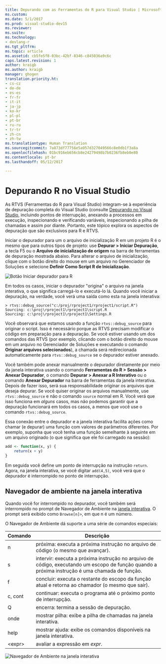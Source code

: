 ```yaml
---
title: Depurando com as Ferramentas do R para Visual Studio | Microsoft Docs
ms.custom: 
ms.date: 5/1/2017
ms.prod: visual-studio-dev15
ms.reviewer: 
ms.suite: 
ms.technology:
- devlang-r
ms.tgt_pltfrm: 
ms.topic: article
ms.assetid: cb5fe5f8-03bc-42bf-8346-c845036a9c6c
caps.latest.revision: 1
author: kraigb
ms.author: kraigb
manager: ghogen
translation.priority.ht:
- cs-cz
- de-de
- es-es
- fr-fr
- it-it
- ja-jp
- ko-kr
- pl-pl
- pt-br
- ru-ru
- tr-tr
- zh-cn
- zh-tw
ms.translationtype: Human Translation
ms.sourcegitcommit: 7a873df77756e5a957d327049566c8e0db1f3a8a
ms.openlocfilehash: 01bc916eb656cb8e24279498b7b0236fb8eb0e80
ms.contentlocale: pt-br
ms.lasthandoff: 05/12/2017

---
```



# <a name="debugging-r-in-visual-studio"></a>Depurando R no Visual Studio

As RTVS (Ferramentas do R para Visual Studio) integram-se à experiência de depuração completa do Visual Studio (consulte [Depurando no Visual Studio](../debugger/debugging-in-visual-studio.md), incluindo pontos de interrupção, anexando a processos em execução, inspecionando e verificando variáveis, inspecionando a pilha de chamadas e assim por diante. Portanto, este tópico explora os aspectos de depuração que são exclusivos para R e RTVS.

Iniciar o depurador para um o arquivo de inicialização R em um projeto R é o mesmo que para outros tipos de projeto: use **Depurar > Iniciar Depuração**, a tecla F5 ou o **Arquivo de inicialização de origem** na barra de ferramentas de depuração mostrada abaixo. Para alterar o arquivo de inicialização, clique com o botão direito do mouse em um arquivo no Gerenciador de Soluções e selecione **Definir Como Script R de Inicialização**.

![Botão Iniciar depurador para R](~/docs/rtvs/media/debugger-start-button.png)

Em todos os casos, iniciar o depurador "origina" o arquivo na janela interativa, o que significa carregá-lo e executá-lo lá. Quando você iniciar a depuração, na verdade, você verá uma saída como esta na janela interativa:

```output
> rtvs::debug_source("c:/proj/rproject1/rproject1/script.R")
Sourcing: c:\proj\rproject1\rproject1\script.R
Sourcing: c:\proj\rproject1\rproject1\Settings.R
```

Você observará que estamos usando a função `rtvs::debug_source` para originar o script. Isso é necessário porque as RTVS precisam modificar o código em preparação para a depuração. Se você estiver usando um dos comandos das RTVS (por exemplo, clicando com o botão direito do mouse em um arquivo no Gerenciador de Soluções e executando o comando **Originar arquivos selecionados**), a chamada será redirecionada automaticamente para `rtvs::debug_source` se o depurador estiver anexado.

Você também pode anexar manualmente o depurador diretamente por meio da janela interativa usando o comando **Ferramentas do R > Sessão > Anexar Depurador**, o comando **Depurar > Anexar a R Interativo** ou o comando **Anexar Depurador** na barra de ferramentas da janela interativa. Depois de fazer isso, será sua responsabilidade originar os arquivos que deseja depurar. Se você quiser originar os arquivos manualmente, use `rtvs::debug_source` e não o comando `source` normal em R. Você verá que isso funciona em _alguns_ casos, mas não podemos garantir que a depuração funcionará em todos os casos, a menos que você use o comando `rtvs::debug_source`.

Essa conexão entre o depurador e a janela interativa facilita ações como chamar (e depurar) uma função com valores de parâmetros diferentes. Por exemplo, suponha que você tenha uma função semelhante à seguinte em um arquivo originado (o que significa que ele foi carregado na sessão):

```R
add <- function(x, y) {
    return(x + y)
}
```

Em seguida você define um ponto de interrupção na instrução `return`. Agora, na janela interativa, se você digitar `add(4,5)`, você verá que o depurador é interrompido no ponto de interrupção.


## <a name="environment-browser-in-the-interactive-window"></a>Navegador de ambiente na janela interativa

Quando você for interrompido no depurador, você também será interrompido no prompt de Navegador de Ambiente na [janela interativa](interactive-repl.md). O prompt será exibido como `Browse[n]>`, em que n é um número.

O Navegador de Ambiente dá suporte a uma série de comandos especiais:

| Comando | Descrição | 
| --- | --- |
| n | próxima: executa a próxima instrução no arquivo de código (o mesmo que avançar). |
| s | intervir: executa a próxima instrução no arquivo de código, executando um escopo de função quando a próxima instrução é uma chamada de função. | 
| f | concluir: executa o restante do escopo da função atual e retorna ao chamador (o mesmo que sair). |
| c, cont | continuar: executa o programa até o próximo ponto de interrupção. | 
| Q | encerra: termina a sessão de depuração. |
| onde | mostrar pilha: exibe a pilha de chamadas na janela interativa. |
| help | mostrar ajuda: exibe os comandos disponíveis na janela interativa. |
| &lt;expr&gt; | avaliar a expressão em *expr*. |

![Navegador de Ambiente na janela interativa](~/docs/rtvs/media/debugger-environment-browser.png)

